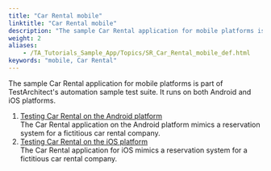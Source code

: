 ```yaml
--- 
title: "Car Rental mobile"
linktitle: "Car Rental mobile"
description: "The sample Car Rental application for mobile platforms is part of TestArchitect's automation sample test suite. It runs on both Android and iOS platforms."
weight: 2
aliases: 
    - /TA_Tutorials_Sample_App/Topics/SR_Car_Rental_mobile_def.html
keywords: "mobile, Car Rental"
---
```


The sample Car Rental application for mobile platforms is part of TestArchitect's automation sample test suite. It runs on both Android and iOS platforms.

1.  [Testing Car Rental on the Android platform](/user-guide/getting-started/sample-repository/car-rental-mobile/testing-car-rental-on-the-android-platform/)  
The Car Rental application on the Android platform mimics a reservation system for a fictitious car rental company.
2.  [Testing Car Rental on the iOS platform](/user-guide/getting-started/sample-repository/car-rental-mobile/testing-car-rental-on-the-ios-platform/)  
The Car Rental application for iOS mimics a reservation system for a fictitious car rental company.




